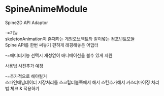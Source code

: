 # SpineAnimeModule
Spine2D API Adaptor

-=기능  
skeletonAnimation이 존재하는 게임오브젝트와 같이넣는 컴포넌트모듈  
Spine API를 한번 써놓기 편하게 래핑해놓은 어댑터  

-=에디터기능
선택시 재성없이 애니메이션을 볼수 있게 지원



사용법 사진추가 예정  



-=추가적으로 해야될거   
스파인애님데이터 저장처리를 스크립터블쪽에서 해서 
스킨추가해서 커스터마이징 처리법 체크 & 적용하기
